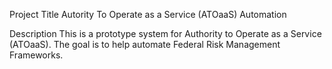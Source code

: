 Project Title
Autority To Operate as a Service (ATOaaS) Automation

Description
This is a prototype system for Authority to Operate as a Service (ATOaaS). The goal is to help automate Federal Risk Management Frameworks. 
